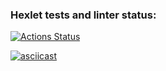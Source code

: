 ### Hexlet tests and linter status:
[![Actions Status](https://github.com/mvvhello/frontend-project-46/actions/workflows/hexlet-check.yml/badge.svg)](https://github.com/mvvhello/frontend-project-46/actions)

[![asciicast](https://asciinema.org/a/xuHstRGpaOiTwP3lBjBHwqM2V.svg)](https://asciinema.org/a/xuHstRGpaOiTwP3lBjBHwqM2V)